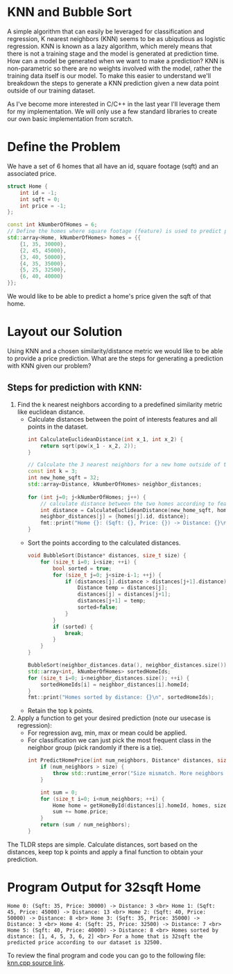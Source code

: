 # KNN and Bubble Sort

A simple algorithm that can easily be leveraged for classification and regression, K nearest neighbors (KNN) seems to be as ubiqutious as logistic regression. KNN is known as a lazy algorithm, which merely means that there is not a training stage and the model is generated at prediction time. How can a model be generated when we want to make a prediction? KNN is non-parametric so there are no weights involved with the model, rather the training data itself is our model. To make this easier to understand we'll breakdown the steps to generate a KNN prediction given a new data point outside of our training dataset. 

As I've become more interested in C/C++ in the last year I'll leverage them for my implementation. We will only use a few standard libraries to create our own basic implementation from scratch.

# Define the Problem
We have a set of 6 homes that all have an id, square footage (sqft) and an associated price. 

```cpp
struct Home {
    int id = -1;
    int sqft = 0;
    int price = -1;
};

const int kNumberOfHomes = 6;
// Define the homes where square footage (feature) is used to predict price (label)
std::array<Home, kNumberOfHomes> homes = {{
    {1, 35, 30000},
    {2, 45, 45000},
    {3, 40, 50000},
    {4, 35, 35000},
    {5, 25, 32500},
    {6, 40, 40000}
}};
```

We would like to be able to predict a home's price given the sqft of that home.


# Layout our Solution

Using KNN and a chosen similarity/distance metric we would like to be able to provide a price prediction. What are the steps for generating a prediction with KNN given our problem?

## Steps for prediction with KNN:
1. Find the k nearest neighbors according to a predefined similarity metric like euclidean distance.
    - Calculate distances between the point of interests features and all points in the dataset.
      ```cpp
      int CalculateEuclideanDistance(int x_1, int x_2) {
          return sqrt(pow(x_1 - x_2, 2));
      }

      // Calculate the 3 nearest neighbors for a new home outside of the training set using the home sq ft feature
      const int k = 3;
      int new_home_sqft = 32;
      std::array<Distance, kNumberOfHomes> neighbor_distances;
  
      for (int j=0; j<kNumberOfHomes; j++) {
          // calculate distance between the two homes according to features (just sqft)
          int distance = CalculateEuclideanDistance(new_home_sqft, homes[j].sqft);
          neighbor_distances[j] = {homes[j].id, distance};
          fmt::print("Home {}: (Sqft: {}, Price: {}) -> Distance: {}\n", j, homes[j].sqft, homes[j].price, neighbor_distances[j].distance);
      }
      ```
    - Sort the points according to the calculated distances.
      ```cpp
      void BubbleSort(Distance* distances, size_t size) {
          for (size_t i=0; i<size; ++i) {
              bool sorted = true;
              for (size_t j=0; j<size-i-1; ++j) {
                  if (distances[j].distance > distances[j+1].distance) {
                      Distance temp = distances[j];
                      distances[j] = distances[j+1];
                      distances[j+1] = temp;
                      sorted=false;
                  }
              }
              if (sorted) {
                  break;
              }
          }
      }
      
      BubbleSort(neighbor_distances.data(), neighbor_distances.size());
      std::array<int, kNumberOfHomes> sortedHomeIds;
      for (size_t i=0; i<neighbor_distances.size(); ++i) {
          sortedHomeIds[i] = neighbor_distances[i].homeId;
      }
      fmt::print("Homes sorted by distance: {}\n", sortedHomeIds);
      ```
    - Retain the top k points.
2. Apply a function to get your desired prediction (note our usecase is regression):
    - For regression avg, min, max or mean could be applied.
    - For classification we can just pick the most frequent class in the neighbor group (pick randomly if there is a tie).
      ```cpp
      int PredictHomePrice(int num_neighbors, Distance* distances, size_t size, Home* homes) {
          if (num_neighbors > size) {
              throw std::runtime_error("Size mismatch. More neighbors than homes available!\n");
          }
      
          int sum = 0;
          for (size_t i=0; i<num_neighbors; ++i) {
              Home home = getHomeById(distances[i].homeId, homes, size);
              sum += home.price;
          }
          return (sum / num_neighbors);
      }
      ```
  
The TLDR steps are simple. Calculate distances, sort based on the distances, keep top k points and apply a final function to obtain your prediction.

# Program Output for 32sqft Home

`
Home 0: (Sqft: 35, Price: 30000) -> Distance: 3 <br>
Home 1: (Sqft: 45, Price: 45000) -> Distance: 13 <br>
Home 2: (Sqft: 40, Price: 50000) -> Distance: 8 <br>
Home 3: (Sqft: 35, Price: 35000) -> Distance: 3 <br>
Home 4: (Sqft: 25, Price: 32500) -> Distance: 7 <br>
Home 5: (Sqft: 40, Price: 40000) -> Distance: 8 <br>
Homes sorted by distance: [1, 4, 5, 3, 6, 2] <br>
For a home that is 32sqft the predicted price according to our dataset is 32500.
`

To review the final program and code you can go to the following file: [knn.cpp source link](https://github.com/jdspell/learningc/blob/main/machine_learning/KNN/knn.cpp).

